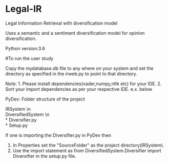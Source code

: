 # Legal-IR
Legal Information Retrieval with diversification model

Uses a semantic and a sentiment diversification model for opinion diversification.

Python version:3.6

#To run the user study

Copy the mydatabase.db file to any where on your system
and set the directory as specified in the irweb.py to point to that directory.

Note: 1. Please install dependencies(vader,numpy,nltk etc) for your IDE.
      2. Sort your import dependencies as per your respective IDE. e.x. below

PyDev: Folder structure of the project
 
IRSystem        \n             
DiversifiedSystem            \n                               
    * Diversifier.py         
    * Setup.py


If one is importing the Diversifier.py in PyDev then 
1. In Properties set the "SourceFolder" as the project directory(IRSystem).
2. Use the import statement as from DiversifiedSystem.Diversifier import Diversifier in the setup.py file.


